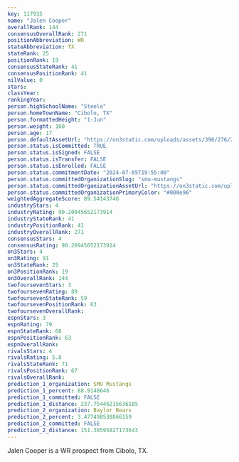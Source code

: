 ```yaml
---
key: 117935
name: "Jalen Cooper"
overallRank: 144
consensusOverallRank: 271
positionAbbreviation: WR
stateAbbreviation: TX
stateRank: 25
positionRank: 19
consensusStateRank: 41
consensusPositionRank: 41
nilValue: 0
stars: 
classYear: 
rankingYear: 
person.highSchoolName: "Steele"
person.homeTownName: "Cibolo, TX"
person.formattedHeight: "1-Jun"
person.weight: 160
person.age: 17
person.defaultAssetUrl: "https://on3static.com/uploads/assets/396/276/276396.jpeg"
person.status.isCommitted: TRUE
person.status.isSigned: FALSE
person.status.isTransfer: FALSE
person.status.isEnrolled: FALSE
person.status.commitmentDate: "2024-07-05T19:55:00"
person.status.committedOrganizationSlug: "smu-mustangs"
person.status.committedOrganizationAssetUrl: "https://on3static.com/uploads/assets/229/150/150229.svg"
person.status.committedOrganizationPrimaryColor: "#000e96"
weightedAggregateScore: 89.54143746
industryStars: 4
industryRating: 90.20945652173914
industryStateRank: 41
industryPositionRank: 41
industryOverallRank: 271
consensusStars: 4
consensusRating: 90.20945652173914
on3Stars: 4
on3Rating: 91
on3StateRank: 25
on3PositionRank: 19
on3OverallRank: 144
twofoursevenStars: 3
twofoursevenRating: 89
twofoursevenStateRank: 59
twofoursevenPositionRank: 63
twofoursevenOverallRank: 
espnStars: 3
espnRating: 79
espnStateRank: 68
espnPositionRank: 63
espnOverallRank: 
rivalsStars: 4
rivalsRating: 5.8
rivalsStateRank: 71
rivalsPositionRank: 67
rivalsOverallRank: 
prediction_1_organization: SMU Mustangs
prediction_1_percent: 88.9148646
prediction_1_committed: FALSE
prediction_1_distance: 237.75446215636185
prediction_2_organization: Baylor Bears
prediction_2_percent: 3.477498538866159
prediction_2_committed: FALSE
prediction_2_distance: 151.38595827173643
---
```

Jalen Cooper is a WR prospect from Cibolo, TX.